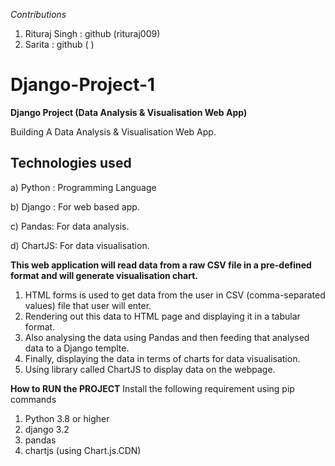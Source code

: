 *Contributions*
1) Rituraj Singh : github (rituraj009)
2) Sarita : github ( )

# Django-Project-1
**Django Project (Data Analysis &amp; Visualisation Web App)**

Building A Data Analysis & Visualisation Web App.

## Technologies used

a) Python : Programming Language

b) Django : For web based app.

c) Pandas: For data analysis.

d) ChartJS: For data visualisation.

**This web application will read data from a raw CSV file in a pre-defined format and will generate visualisation chart.**
1) HTML forms is used to get data from the user in CSV (comma-separated values) file that user will enter.
2) Rendering out this data to HTML page and displaying it in a tabular format.
3) Also analysing the data using Pandas and then feeding that analysed data to a Django templte.
4) Finally, displaying the data in terms of charts for data visualisation. 
5) Using library called ChartJS to display data on the webpage.

**How to RUN the PROJECT**
Install the following requirement using pip commands
1) Python 3.8 or higher
2) django 3.2 
3) pandas
4) chartjs (using Chart.js.CDN)






